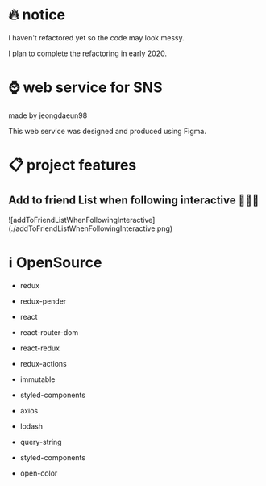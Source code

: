 # 🔥 notice

I haven't refactored yet so the code may look messy.


I plan to complete the refactoring in early 2020.


# ⌚ web service for SNS
made by jeongdaeun98


This web service was designed and produced using Figma.


# 📋 project features

## Add to friend List when following interactive 🧑‍🤝‍🧑 

![addToFriendListWhenFollowingInteractive] (./addToFriendListWhenFollowingInteractive.png)

##

# ℹ️ OpenSource

- redux

- redux-pender

- react

- react-router-dom

- react-redux

- redux-actions

- immutable

- styled-components

- axios

- lodash

- query-string

- styled-components

- open-color
